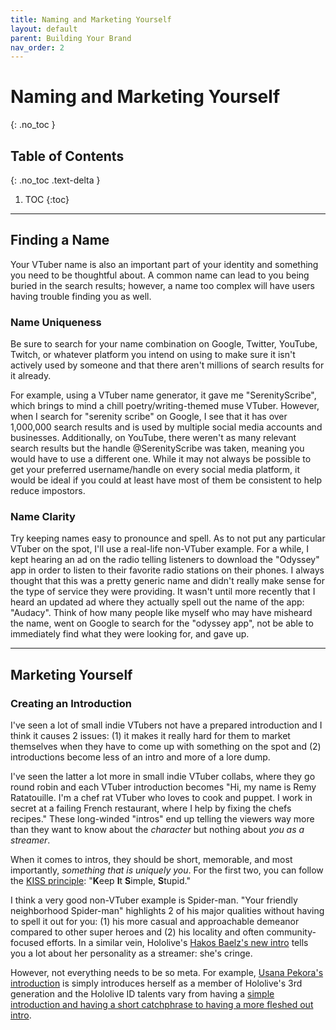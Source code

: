 ```yaml
---
title: Naming and Marketing Yourself
layout: default
parent: Building Your Brand
nav_order: 2
---
```


# Naming and Marketing Yourself
{: .no_toc }

## Table of Contents
{: .no_toc .text-delta }

1. TOC
{:toc}

-----

## Finding a Name

Your VTuber name is also an important part of your identity and something you need to be thoughtful about. A common name can lead to you being buried in the search results; however, a name too complex will have users having trouble finding you as well.

### Name Uniqueness

Be sure to search for your name combination on Google, Twitter, YouTube, Twitch, or whatever platform you intend on using to make sure it isn't actively used by someone and that there aren't millions of search results for it already.

For example, using a VTuber name generator, it gave me "SerenityScribe", which brings to mind a chill poetry/writing-themed muse VTuber. However, when I search for "serenity scribe" on Google, I see that it has over 1,000,000 search results and is used by multiple social media accounts and businesses. Additionally, on YouTube, there weren't as many relevant search results but the handle @SerenityScribe was taken, meaning you would have to use a different one. While it may not always be possible to get your preferred username/handle on every social media platform, it would be ideal if you could at least have most of them be consistent to help reduce impostors.

### Name Clarity

Try keeping names easy to pronounce and spell. As to not put any particular VTuber on the spot, I'll use a real-life non-VTuber example. For a while, I kept hearing an ad on the radio telling listeners to download the "Odyssey" app in order to listen to their favorite radio stations on their phones. I always thought that this was a pretty generic name and didn't really make sense for the type of service they were providing. It wasn't until more recently that I heard an updated ad where they actually spell out the name of the app: "Audacy". Think of how many people like myself who may have misheard the name, went on Google to search for the "odyssey app", not be able to immediately find what they were looking for, and gave up.

-----

## Marketing Yourself

### Creating an Introduction

I've seen a lot of small indie VTubers not have a prepared introduction and I think it causes 2 issues: (1) it makes it really hard for them to market themselves when they have to come up with something on the spot and (2) introductions become less of an intro and more of a lore dump.

I've seen the latter a lot more in small indie VTuber collabs, where they go round robin and each VTuber introduction becomes "Hi, my name is Remy Ratatouille. I'm a chef rat VTuber who loves to cook and puppet. I work in secret at a failing French restaurant, where I help by fixing the chefs recipes." These long-winded "intros" end up telling the viewers way more than they want to know about the *character* but nothing about *you as a streamer*.

When it comes to intros, they should be short, memorable, and most importantly, *something that is uniquely you*. For the first two, you can follow the [KISS principle](https://en.wikipedia.org/wiki/KISS_principle): "**K**eep **I**t **S**imple, **S**tupid."

I think a very good non-VTuber example is Spider-man. "Your friendly neighborhood Spider-man" highlights 2 of his major qualities without having to spell it out for you: (1) his more casual and approachable demeanor compared to other super heroes and (2) his locality and often community-focused efforts. In a similar vein, Hololive's [Hakos Baelz's new intro](https://www.youtube.com/watch?v=8f06b7FpNNU) tells you a lot about her personality as a streamer: she's cringe.

However, not everything needs to be so meta. For example, [Usana Pekora's introduction](https://x.com/kaynimatic/status/1285869984334282754) is simply introduces herself as a member of Hololive's 3rd generation and the Hololive ID talents vary from having a [simple introduction and having a short catchphrase to having a more fleshed out intro](https://www.youtube.com/watch?v=41RqjYBGrVY).
